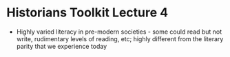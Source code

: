 # Historians Toolkit Lecture 4

- Highly varied literacy in pre-modern societies - some could read but not write, rudimentary levels of reading, etc; highly different from the literary parity that we experience today

